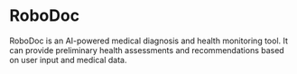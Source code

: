 # RoboDoc
RoboDoc is an AI-powered medical diagnosis and health monitoring tool. It can provide preliminary health assessments and recommendations based on user input and medical data.
